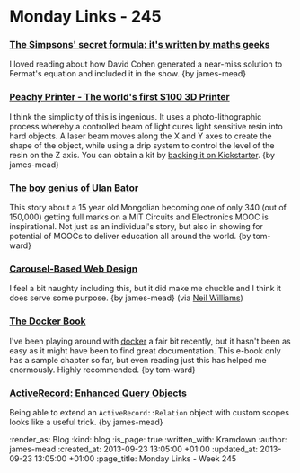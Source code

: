 Monday Links - 245
==================

### [The Simpsons' secret formula: it's written by maths geeks](http://www.theguardian.com/tv-and-radio/2013/sep/22/the-simpsons-secret-formula-maths-simon-singh)

I loved reading about how David Cohen generated a near-miss solution to Fermat's equation and included it in the show. {by james-mead}


### [Peachy Printer - The world's first $100 3D Printer](http://www.3ders.org//articles/20130921-the-peachy-printer-the-world-first-100-dollar-3d-printer-scanner.html)

I think the simplicity of this is ingenious. It uses a photo-lithographic process whereby a controlled beam of light cures light sensitive resin into hard objects. A laser beam moves along the X and Y axes to create the shape of the object, while using a drip system to control the level of the resin on the Z axis. You can obtain a kit by [backing it on Kickstarter](http://www.kickstarter.com/projects/117421627/the-peachy-printer-the-first-100-3d-printer-and-sc). {by james-mead}


### [The boy genius of Ulan Bator](http://www.nytimes.com/2013/09/15/magazine/the-boy-genius-of-ulan-bator.html)

This story about a 15 year old Mongolian becoming one of only 340 (out of 150,000) getting full marks on a MIT Circuits and Electronics MOOC is inspirational.  Not just as an individual's story, but also in showing for potential of MOOCs to deliver education all around the world. {by tom-ward}


### [Carousel-Based Web Design](http://www.the-haystack.com/2013/09/22/carousel-based-web-design/)

I feel a bit naughty including this, but it did make me chuckle and I think it does serve some purpose. {by james-mead} (via [Neil Williams](https://twitter.com/neillyneil))


### [The Docker Book](http://dockerbook.com/)

I've been playing around with [docker](http://www.docker.io) a fair bit recently, but it hasn't been as easy as it might have been to find great documentation.  This e-book only has a sample chapter so far, but even reading just this has helped me enormously.  Highly recommended. {by tom-ward}


### [ActiveRecord: Enhanced Query Objects](http://hasghari.github.io/2013/09/15/active-record-enhanced-query-objects.html)

Being able to extend an `ActiveRecord::Relation` object with custom scopes looks like a useful trick. {by james-mead}


:render_as: Blog
:kind: blog
:is_page: true
:written_with: Kramdown
:author: james-mead
:created_at: 2013-09-23 13:05:00 +01:00
:updated_at: 2013-09-23 13:05:00 +01:00
:page_title: Monday Links - Week 245
